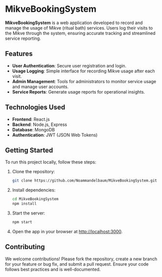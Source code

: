 # MikveBookingSystem

**MikveBookingSystem** is a web application developed to record and manage the usage of Mikve (ritual bath) services. Users log their visits to the Mikve through the system, ensuring accurate tracking and streamlined service reporting.

## Features

- **User Authentication**: Secure user registration and login.
- **Usage Logging**: Simple interface for recording Mikve usage after each visit.
- **Admin Management**: Tools for administrators to monitor service usage and manage user accounts.
- **Service Reports**: Generate usage reports for operational insights.

## Technologies Used

- **Frontend**: React.js
- **Backend**: Node.js, Express
- **Database**: MongoDB
- **Authentication**: JWT (JSON Web Tokens)

## Getting Started

To run this project locally, follow these steps:

1. Clone the repository:

   ```bash
   git clone https://github.com/Noammandelbaum/MikveBookingSystem.git
   ```

2. Install dependencies:

   ```bash
   cd MikveBookingSystem
   npm install
   ```

3. Start the server:

   ```bash
   npm start
   ```

4. Open the app in your browser at [http://localhost:3000](http://localhost:3000).

## Contributing

We welcome contributions! Please fork the repository, create a new branch for your feature or bug fix, and submit a pull request. Ensure your code follows best practices and is well-documented.

